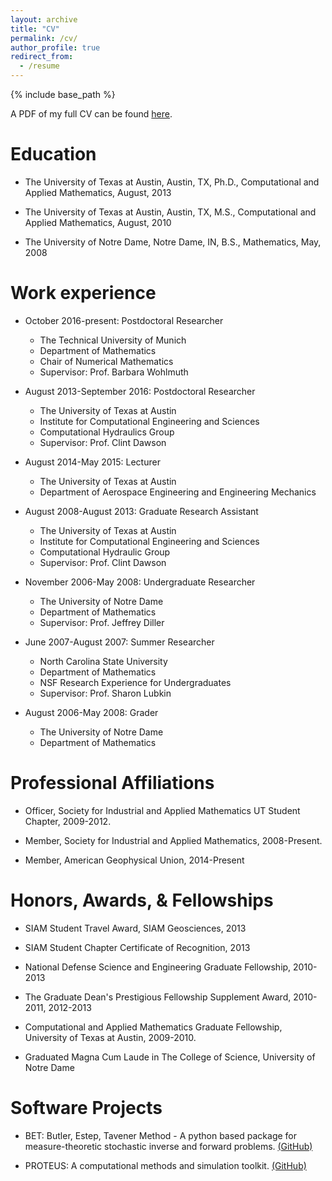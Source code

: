 ```yaml
---
layout: archive
title: "CV"
permalink: /cv/
author_profile: true
redirect_from:
  - /resume
---
```


{% include base_path %}

A PDF of my full CV can be found [here](../files/mattisCV.pdf).

Education
======
* The University of Texas at Austin, Austin, TX, Ph.D., Computational and Applied Mathematics, August, 2013 
 
* The University of Texas at Austin, Austin, TX, M.S., Computational and Applied Mathematics, August, 2010
 
* The University of Notre Dame, Notre Dame, IN, B.S., Mathematics, May, 2008

Work experience
======
* October 2016-present: Postdoctoral Researcher
  * The Technical University of Munich
  * Department of Mathematics
  * Chair of Numerical Mathematics
  * Supervisor: Prof. Barbara Wohlmuth

* August 2013-September 2016: Postdoctoral Researcher
  * The University of Texas at Austin
  * Institute for Computational Engineering and Sciences
  * Computational Hydraulics Group
  * Supervisor: Prof. Clint Dawson

* August 2014-May 2015: Lecturer
  * The University of Texas at Austin
  * Department of Aerospace Engineering and Engineering Mechanics

* August 2008-August 2013: Graduate Research Assistant
  * The University of Texas at Austin
  * Institute for Computational Engineering and Sciences
  * Computational Hydraulic Group
  * Supervisor: Prof. Clint Dawson

* November 2006-May 2008: Undergraduate Researcher
  * The University of Notre Dame
  * Department of Mathematics
  * Supervisor: Prof. Jeffrey Diller

* June 2007-August 2007: Summer Researcher
  * North Carolina State University
  * Department of Mathematics
  * NSF Research Experience for Undergraduates
  * Supervisor: Prof. Sharon Lubkin
  
* August 2006-May 2008: Grader
  * The University of Notre Dame
  * Department of Mathematics
  
Professional Affiliations
======
* Officer, Society for Industrial and Applied Mathematics UT Student Chapter,  2009-2012. 

* Member, Society for Industrial and Applied Mathematics, 2008-Present. 

* Member, American Geophysical Union, 2014-Present

Honors, Awards, & Fellowships
======
* SIAM Student Travel Award, SIAM Geosciences, 2013 

* SIAM Student Chapter Certificate of Recognition, 2013 

* National Defense Science and Engineering Graduate Fellowship, 2010-2013

* The Graduate Dean's Prestigious Fellowship Supplement Award, 2010-2011, 2012-2013 

* Computational and Applied Mathematics Graduate Fellowship, University of Texas at Austin, 2009-2010.

* Graduated Magna Cum Laude in The College of Science, University of Notre Dame

Software Projects
======
 * BET: Butler, Estep, Tavener Method - A python based package for measure-theoretic stochastic inverse and forward problems. [(GitHub)](https://github.com/UT-CHG/BET)
 
 * PROTEUS: A computational methods and simulation toolkit. [(GitHub)](https://github.com/erdc-cm/proteus)

